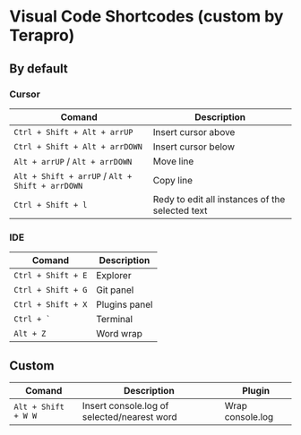 # Visual Code Shortcodes (custom by Terapro)


## By default

### Cursor

| Comand                                          | Description                                     |
| ----------------------------------------------- | ----------------------------------------------- |
| `Ctrl + Shift + Alt + arrUP`                    | Insert cursor above                             |
| `Ctrl + Shift + Alt + arrDOWN`                  | Insert cursor below                             |
| `Alt + arrUP` / `Alt + arrDOWN`                 | Move line                                       |
| `Alt + Shift + arrUP` / `Alt + Shift + arrDOWN` | Copy line                                       |
| `Ctrl + Shift + l`                              | Redy to edit all instances of the selected text |


### IDE

| Comand             | Description   |
| ------------------ | ------------- |
| `Ctrl + Shift + E` | Explorer      |
| `Ctrl + Shift + G` | Git panel     |
| `Ctrl + Shift + X` | Plugins panel |
| ``Ctrl + ` ``      | Terminal      |
| `Alt + Z`          | Word wrap     |

## Custom

| Comand              | Description                                 | Plugin           |
| ------------------- | ------------------------------------------- | ---------------- |
| `Alt + Shift + W W` | Insert console.log of selected/nearest word | Wrap console.log |
